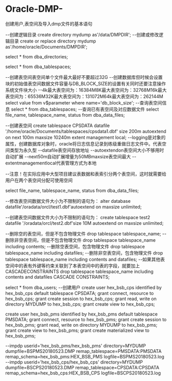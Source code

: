# Oracle-DMP-
创建用户,表空间及导入dmp文件的基本语句



--创建逻辑目录
create directory mydump as'/data/DMPDIR';
--创建或修改逻辑目录
create or replace directory mydump as'/home/oracle/Documents/DMPDIR';

select * from dba_directories;

select * from dba_tablespaces;

--创建表空间表空间单个文件最大最好不要超过32G
--创建数据库但时候会设置块的初始值表空间数据文件容量与DB_BLOCK_SIZE的设置有关同时还要注意操作系统文件块大小
--4k最大表空间为：16384M8K最大表空间为：32768M16k最大表空间为：65536M32K最大表空间为：131072M64k最大表空间为：262144M
select value from v$parameter where name='db_block_size';
--查询表空间信息
select * from dba_tablespaces;
--查询已有表空间及对应数据文件
select file_name, tablespace_name, status from dba_data_files;

--创建表空间
create tablespace CPSDATA
datafile '/home/oracle/Documents/tablespaces/cpsdata1.dbf'
size 200m
autoextend on
next 100m maxsize 10240m
extent management local;
--logging是对象的属性，创建数据库对象时，oracle将日志信息记录到练级重做日志文件中。代表空间类型为永久型
--datafile表空间存放地址
--autoextendon表空间大小不够用时自动扩展
--next50m自动扩展增量为50MBmaxsize表空间最大
--extentmanagementlocal代表管理方式为本地

--注意！在实际应用中大型项目建议表数据和表索引分两个表空间，这时就需要给用户在两个表空间分配可使用空间

select file_name, tablespace_name, status from dba_data_files;

--修改表空间数据文件大小为不限制的语句为：
alter database datafile'/oradata/orcl/test1.dbf'autoextend on maxsize unlimited;

--创建表空间数据文件大小为不限制的语句为：
create tablespace test2  datafile '/oradata/orcl/test2.dbf'size 10M autoextend on maxsize unlimited;

--删除空的表空间，但是不包含物理文件
drop tablespace tablespace_name;
--删除非空表空间，但是不包含物理文件
drop tablespace tablespace_name including contents;
--删除空表空间，包含物理文件
drop tablespace tablespace_name including datafiles;
--删除非空表空间，包含物理文件
drop tablespace tablespace_name including contents and datafiles;
--如果其他表空间中的表有外键等约束关联到了本表空间中的表的字段，就要加上CASCADECONSTRAINTS
drop tablespace tablespace_name including contents and datafiles CASCADE CONSTRAINTS;


select * from dba_users;
--创建用户
create user hex_bsb_cps  identified by hex_bsb_cps
default tablespace CPSDATA;
grant   connect, resource to hex_bsb_cps;
grant create session to hex_bsb_cps;
grant read, write on directory MYDUMP to hex_bsb_cps;
grant create view to hex_bsb_cps;

create user hex_bsb_pms identified by hex_bsb_pms
default tablespace PMSDATA;
grant connect, resource to hex_bsb_pms;
grant create session to hex_bsb_pms;
grant read, write on directory MYDUMP to hex_bsb_pms;
grant create view to hex_bsb_pms;
grant create materialized view to hex_bsb_pms;

--impdp userid='hex_bsb_pms/hex_bsb_pms' directory=MYDUMP  dumpfile=BSPMS20180523.DMP remap_tablespace=PMSDATA:PMSDATA remap_schema=hex_bsb_pms:HEX_BSB_PMS logfile=BSPMS20180523.log
--impdp userid='hex_bsb_cps/hex_bsb_cps' directory=MYDUMP  dumpfile=BSCPS20180523.DMP remap_tablespace=CPSDATA:CPSDATA remap_schema=hex_bsb_cps:HEX_BSB_CPS logfile=BSCPS20180523.log

